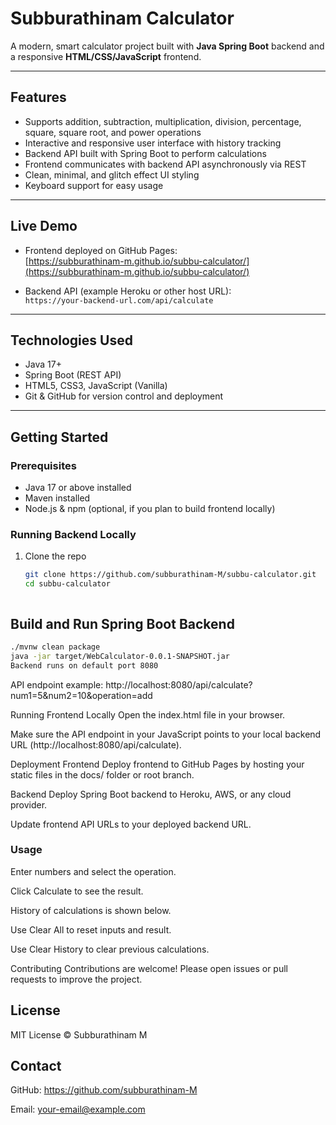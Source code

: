 # Subburathinam Calculator

A modern, smart calculator project built with **Java Spring Boot** backend and a responsive **HTML/CSS/JavaScript** frontend.

---

## Features

- Supports addition, subtraction, multiplication, division, percentage, square, square root, and power operations
- Interactive and responsive user interface with history tracking
- Backend API built with Spring Boot to perform calculations
- Frontend communicates with backend API asynchronously via REST
- Clean, minimal, and glitch effect UI styling
- Keyboard support for easy usage

---

## Live Demo

- Frontend deployed on GitHub Pages:  
  [https://subburathinam-m.github.io/subbu-calculator/](https://subburathinam-m.github.io/subbu-calculator/)

- Backend API (example Heroku or other host URL):  
  `https://your-backend-url.com/api/calculate`

---

## Technologies Used

- Java 17+
- Spring Boot (REST API)
- HTML5, CSS3, JavaScript (Vanilla)
- Git & GitHub for version control and deployment

---

## Getting Started

### Prerequisites

- Java 17 or above installed
- Maven installed
- Node.js & npm (optional, if you plan to build frontend locally)

### Running Backend Locally

1. Clone the repo  
   ```bash
   git clone https://github.com/subburathinam-M/subbu-calculator.git
   cd subbu-calculator



## Build and Run Spring Boot Backend
 
 ```bash
./mvnw clean package
java -jar target/WebCalculator-0.0.1-SNAPSHOT.jar
Backend runs on default port 8080
```

API endpoint example:
http://localhost:8080/api/calculate?num1=5&num2=10&operation=add

Running Frontend Locally
Open the index.html file in your browser.

Make sure the API endpoint in your JavaScript points to your local backend URL (http://localhost:8080/api/calculate).

Deployment
Frontend
Deploy frontend to GitHub Pages by hosting your static files in the docs/ folder or root branch.

Backend
Deploy Spring Boot backend to Heroku, AWS, or any cloud provider.

Update frontend API URLs to your deployed backend URL.

### Usage
Enter numbers and select the operation.

Click Calculate to see the result.

History of calculations is shown below.

Use Clear All to reset inputs and result.

Use Clear History to clear previous calculations.

Contributing
Contributions are welcome!
Please open issues or pull requests to improve the project.

## License
MIT License © Subburathinam M

## Contact
GitHub: https://github.com/subburathinam-M

Email: your-email@example.com
